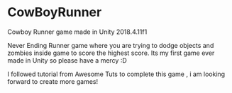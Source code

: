 # CowBoyRunner

Cowboy Runner game made in Unity 2018.4.11f1

Never Ending Runner game where you are trying to dodge objects and zombies inside game to score the highest score.
Its my first game ever made in Unity so please have a mercy :D

I followed tutorial from Awesome Tuts to complete this game , i am looking forward to create more games!
